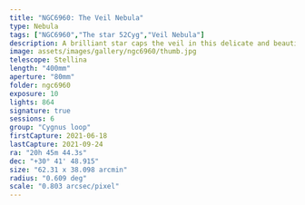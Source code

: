 ```yaml
---
title: "NGC6960: The Veil Nebula"
type: Nebula
tags: ["NGC6960","The star 52Cyg","Veil Nebula"]
description: A brilliant star caps the veil in this delicate and beautiful nebula.
image: assets/images/gallery/ngc6960/thumb.jpg
telescope: Stellina
length: "400mm"
aperture: "80mm"
folder: ngc6960
exposure: 10
lights: 864
signature: true
sessions: 6
group: "Cygnus loop"
firstCapture: 2021-06-18 
lastCapture: 2021-09-24
ra: "20h 45m 44.3s"
dec: "+30° 41' 48.915"
size: "62.31 x 38.098 arcmin"
radius: "0.609 deg"
scale: "0.803 arcsec/pixel"
---
```


